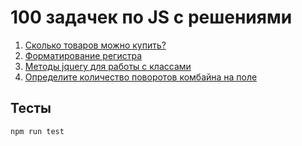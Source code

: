 # 100 задачек по JS с решениями

1. [Сколько товаров можно купить?](1.max-goods)
2. [Форматирование регистра](2.format-case)
3. [Методы jquery для работы с классами](3.dom-classes)
4. [Определите количество поворотов комбайна на поле](4.combain)

## Тесты

```
npm run test
```